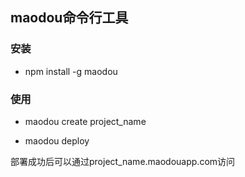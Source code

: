 ## maodou命令行工具

### 安装

* npm install -g maodou

### 使用

* maodou create project\_name

* maodou deploy

部署成功后可以通过project_name.maodouapp.com访问



